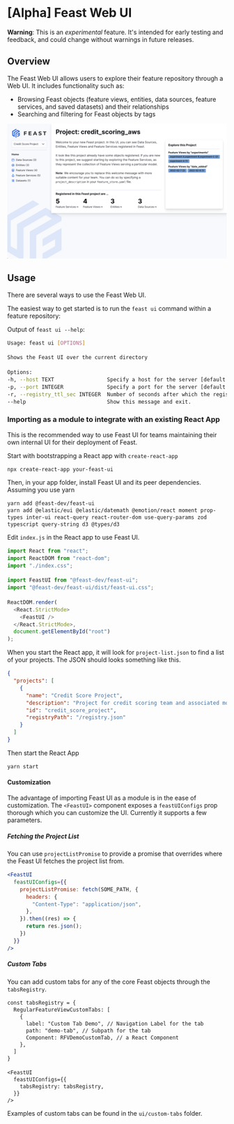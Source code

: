# \[Alpha\] Feast Web UI

**Warning**: This is an _experimental_ feature. It's intended for early testing and feedback, and could change without warnings in future releases.

## Overview

The Feast Web UI allows users to explore their feature repository through a Web UI. It includes functionality such as:
- Browsing Feast objects (feature views, entities, data sources, feature services, and saved datasets) and their relationships
- Searching and filtering for Feast objects by tags

![Sample UI](ui.png)

## Usage

There are several ways to use the Feast Web UI.

The easiest way to get started is to run the `feast ui` command within a feature repository:

Output of `feast ui --help`:
```bash
Usage: feast ui [OPTIONS]

Shows the Feast UI over the current directory

Options:
-h, --host TEXT                 Specify a host for the server [default: 0.0.0.0]
-p, --port INTEGER              Specify a port for the server [default: 8888]
-r, --registry_ttl_sec INTEGER  Number of seconds after which the registry is refreshed. Default is 5 seconds.
--help                          Show this message and exit.
```

### Importing as a module to integrate with an existing React App

This is the recommended way to use Feast UI for teams maintaining their own internal UI for their deployment of Feast.

Start with bootstrapping a React app with `create-react-app`

```
npx create-react-app your-feast-ui
```

Then, in your app folder, install Feast UI and its peer dependencies. Assuming you use yarn

```
yarn add @feast-dev/feast-ui
yarn add @elastic/eui @elastic/datemath @emotion/react moment prop-types inter-ui react-query react-router-dom use-query-params zod typescript query-string d3 @types/d3
```

Edit `index.js` in the React app to use Feast UI.

```js
import React from "react";
import ReactDOM from "react-dom";
import "./index.css";

import FeastUI from "@feast-dev/feast-ui";
import "@feast-dev/feast-ui/dist/feast-ui.css";

ReactDOM.render(
  <React.StrictMode>
    <FeastUI />
  </React.StrictMode>,
  document.getElementById("root")
);
```

When you start the React app, it will look for `project-list.json` to find a list of your projects. The JSON should looks something like this.

```json
{
  "projects": [
    {
      "name": "Credit Score Project",
      "description": "Project for credit scoring team and associated models.",
      "id": "credit_score_project",
      "registryPath": "/registry.json"
    }
  ]
}
```

Then start the React App
```bash
yarn start
```

#### Customization

The advantage of importing Feast UI as a module is in the ease of customization. The `<FeastUI>` component exposes a `feastUIConfigs` prop thorough which you can customize the UI. Currently it supports a few parameters.

##### Fetching the Project List

You can use `projectListPromise` to provide a promise that overrides where the Feast UI fetches the project list from.

```jsx
<FeastUI
  feastUIConfigs={{
    projectListPromise: fetch(SOME_PATH, {
      headers: {
        "Content-Type": "application/json",
      },
    }).then((res) => {
      return res.json();
    })
  }}
/>
```

##### Custom Tabs

You can add custom tabs for any of the core Feast objects through the `tabsRegistry`.

```
const tabsRegistry = {
  RegularFeatureViewCustomTabs: [
    {
      label: "Custom Tab Demo", // Navigation Label for the tab
      path: "demo-tab", // Subpath for the tab
      Component: RFVDemoCustomTab, // a React Component
    },
  ]
}

<FeastUI
  feastUIConfigs={{
    tabsRegistry: tabsRegistry,
  }}
/>
```

Examples of custom tabs can be found in the `ui/custom-tabs` folder.

